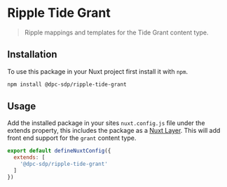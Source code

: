 # Ripple Tide Grant

> Ripple mappings and templates for the Tide Grant content type.

## Installation

To use this package in your Nuxt project first install it with `npm`.

```bash
npm install @dpc-sdp/ripple-tide-grant
```

## Usage

Add the installed package in your sites `nuxt.config.js` file under the extends property, this includes the package as a [Nuxt Layer](https://nuxt.com/docs/getting-started/layers).
This will add front end support for the `grant` content type.

```js
export default defineNuxtConfig({
  extends: [
    '@dpc-sdp/ripple-tide-grant'
  ]
})
```
